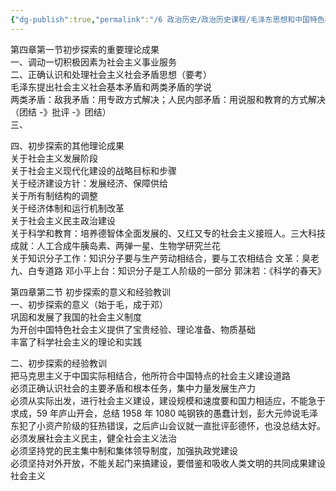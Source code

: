 ```yaml
---
{"dg-publish":true,"permalink":"/6 政治历史/政治历史课程/毛泽东思想和中国特色社会主义理论体系概论/20201028第四章第一节/","title":"20201028第四章第一节"}
---
```



第四章第一节初步探索的重要理论成果  
一、调动一切积极因素为社会主义事业服务  
二、正确认识和处理社会主义社会矛盾思想（要考）  
毛泽东提出社会主义社会基本矛盾和两类矛盾的学说  
两类矛盾：敌我矛盾：用专政方式解决；人民内部矛盾：用说服和教育的方式解决（团结 -》批评 -》团结）  
三、

四、初步探索的其他理论成果  
关于社会主义发展阶段  
关于社会主义现代化建设的战略目标和步骤  
关于经济建设方针：发展经济、保障供给  
关于所有制结构的调整  
关于经济体制和运行机制改革  
关于社会主义民主政治建设  
关于科学和教育：培养德智体全面发展的、又红又专的社会主义接班人。三大科技成就：人工合成牛胰岛素、两弹一星、生物学研究兰花  
关于知识分子工作：知识分子要与生产劳动相结合，要与工农相结合 文革：臭老九、白专道路 邓小平上台：知识分子是工人阶级的一部分 郭沫若：《科学的春天》

第四章第二节 初步探索的意义和经验教训  
一、初步探索的意义（始于毛，成于邓）  
巩固和发展了我国的社会主义制度  
为开创中国特色社会主义提供了宝贵经验、理论准备、物质基础  
丰富了科学社会主义的理论和实践

二、初步探索的经验教训  
把马克思主义于中国实际相结合，他所符合中国特点的社会主义建设道路  
必须正确认识社会的主要矛盾和根本任务，集中力量发展生产力  
必须从实际出发，进行社会主义建设，建设规模和速度要和国力相适应，不能急于求成，59 年庐山开会，总结 1958 年 1080 吨钢铁的愚蠢计划，彭大元帅说毛泽东犯了小资产阶级的狂热错误，之后庐山会议就一直批评彭德怀，也没总结太好。  
必须发展社会主义民主，健全社会主义法治  
必须坚持党的民主集中制和集体领导制度，加强执政党建设  
必须坚持对外开放，不能关起门来搞建设，要借鉴和吸收人类文明的共同成果建设社会主义